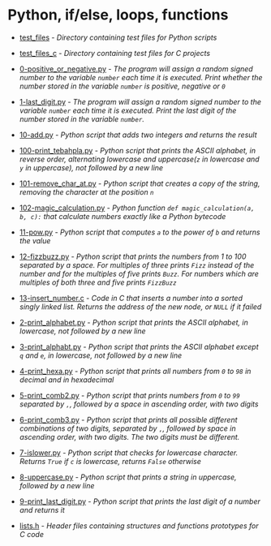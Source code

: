 # Python, if/else, loops, functions

- [test_files](https://github.com/KristiSeraj/holbertonschool-higher_level_programming/tree/main/0x01-python-if_else_loops_functions/test_files) - *Directory containing test files for Python scripts*

- [test_files_c](https://github.com/KristiSeraj/holbertonschool-higher_level_programming/tree/main/0x01-python-if_else_loops_functions/test_files_c) - *Directory containing test files for C projects*

- [0-positive_or_negative.py](https://github.com/KristiSeraj/holbertonschool-higher_level_programming/blob/main/0x01-python-if_else_loops_functions/0-positive_or_negative.py) - *The program will assign a random signed number to the variable `number` each time it is executed. Print whether the number stored in the variable `number` is positive, negative or `0`*

- [1-last_digit.py](https://github.com/KristiSeraj/holbertonschool-higher_level_programming/blob/main/0x01-python-if_else_loops_functions/1-last_digit.py) - *The program will assign a random signed number to the variable `number` each time it is executed. Print the last digit of the number stored in the variable `number`.*

- [10-add.py](https://github.com/KristiSeraj/holbertonschool-higher_level_programming/blob/main/0x01-python-if_else_loops_functions/10-add.py) - *Python script that adds two integers and returns the result*

- [100-print_tebahpla.py](https://github.com/KristiSeraj/holbertonschool-higher_level_programming/blob/main/0x01-python-if_else_loops_functions/100-print_tebahpla.py) - *Python script that prints the ASCII alphabet, in reverse order, alternating lowercase and uppercase(`z` in lowercase and `y` in uppercase), not followed by a new line*

- [101-remove_char_at.py](https://github.com/KristiSeraj/holbertonschool-higher_level_programming/blob/main/0x01-python-if_else_loops_functions/101-remove_char_at.py) - *Python script that creates a copy of the string, removing the character at the position `n`*

- [102-magic_calculation.py](https://github.com/KristiSeraj/holbertonschool-higher_level_programming/blob/main/0x01-python-if_else_loops_functions/102-magic_calculation.py) - *Python function `def magic_calculation(a, b, c):` that calculate numbers exactly like a Python bytecode*

- [11-pow.py](https://github.com/KristiSeraj/holbertonschool-higher_level_programming/blob/main/0x01-python-if_else_loops_functions/11-pow.py) - *Python script that computes `a` to the power of `b` and returns the value*

- [12-fizzbuzz.py](https://github.com/KristiSeraj/holbertonschool-higher_level_programming/blob/main/0x01-python-if_else_loops_functions/12-fizzbuzz.py) - *Python script that prints the numbers from 1 to 100 separated by a space. For multiples of three prints `Fizz` instead of the number and for the multiples of five prints `Buzz`. For numbers which are multiples of both three and five prints `FizzBuzz`*

- [13-insert_number.c](https://github.com/KristiSeraj/holbertonschool-higher_level_programming/blob/main/0x01-python-if_else_loops_functions/13-insert_number.c) - *Code in C that inserts a number into a sorted singly linked list. Returns the address of the new node, or `NULL` if it failed*

- [2-print_alphabet.py](https://github.com/KristiSeraj/holbertonschool-higher_level_programming/blob/main/0x01-python-if_else_loops_functions/2-print_alphabet.py) - *Python script that prints the ASCII alphabet, in lowercase, not followed by a new line*

- [3-print_alphabt.py](https://github.com/KristiSeraj/holbertonschool-higher_level_programming/blob/main/0x01-python-if_else_loops_functions/3-print_alphabt.py) - *Python script that prints the ASCII alphabet except `q` and `e`, in lowercase, not followed by a new line*

- [4-print_hexa.py](https://github.com/KristiSeraj/holbertonschool-higher_level_programming/blob/main/0x01-python-if_else_loops_functions/4-print_hexa.py) - *Python script that prints all numbers from `0` to `98` in decimal and in hexadecimal*

- [5-print_comb2.py](https://github.com/KristiSeraj/holbertonschool-higher_level_programming/blob/main/0x01-python-if_else_loops_functions/5-print_comb2.py) - *Python script that prints numbers from `0` to `99` separated by `,`, followed by a space in ascending order, with two digits*

- [6-print_comb3.py](https://github.com/KristiSeraj/holbertonschool-higher_level_programming/blob/main/0x01-python-if_else_loops_functions/6-print_comb3.py) - *Python script that prints all possible different combinations of two digits, separated by `,`, followed by space in ascending order, with two digits. The two digits must be different.*

- [7-islower.py](https://github.com/KristiSeraj/holbertonschool-higher_level_programming/blob/main/0x01-python-if_else_loops_functions/7-islower.py) - *Python script that checks for lowercase character. Returns `True` if `c` is lowercase, returns `False` otherwise*

- [8-uppercase.py](https://github.com/KristiSeraj/holbertonschool-higher_level_programming/blob/main/0x01-python-if_else_loops_functions/8-uppercase.py) - *Python script that prints a string in uppercase, followed by a new line*

- [9-print_last_digit.py](https://github.com/KristiSeraj/holbertonschool-higher_level_programming/blob/main/0x01-python-if_else_loops_functions/9-print_last_digit.py) - *Python script that prints the last digit of a number and returns it*

- [lists.h](https://github.com/KristiSeraj/holbertonschool-higher_level_programming/blob/main/0x01-python-if_else_loops_functions/lists.h) - *Header files containing structures and functions prototypes for C code*
